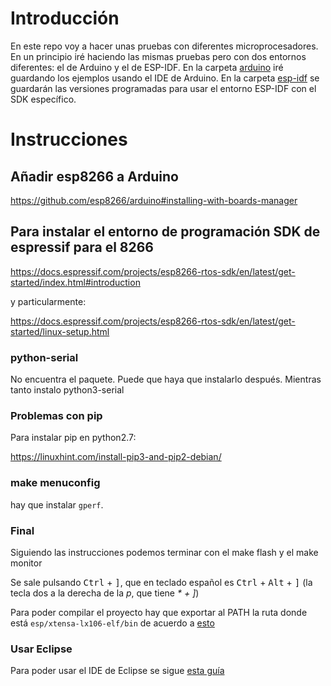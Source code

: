 # Introducción
En este repo voy a hacer unas pruebas con diferentes microprocesadores. En un principio iré haciendo las mismas pruebas pero con dos entornos diferentes: el de Arduino y el de ESP-IDF. En la carpeta [arduino](./arduino/) iré guardando los ejemplos usando el IDE de Arduino. En la carpeta [esp-idf](./esp-idf/) se guardarán las versiones programadas para usar el entorno ESP-IDF con el SDK específico.

# Instrucciones
## Añadir esp8266 a Arduino
https://github.com/esp8266/arduino#installing-with-boards-manager

## Para instalar el entorno de programación SDK de espressif para el 8266
https://docs.espressif.com/projects/esp8266-rtos-sdk/en/latest/get-started/index.html#introduction

y particularmente:

https://docs.espressif.com/projects/esp8266-rtos-sdk/en/latest/get-started/linux-setup.html

### python-serial
No encuentra el paquete. Puede que haya que instalarlo después. Mientras tanto instalo python3-serial

### Problemas con pip
Para instalar pip en python2.7:

https://linuxhint.com/install-pip3-and-pip2-debian/

### make menuconfig
hay que instalar `gperf`.

### Final
Siguiendo las instrucciones podemos terminar con el make flash y el make monitor

Se sale pulsando <kbd>Ctrl</kbd> + <kbd>]</kbd>, que en teclado español es <kbd>Ctrl</kbd> + <kbd>Alt</kbd> + <kbd>]</kbd> (la tecla dos a la derecha de la *p*, que tiene _* + ]_)

Para poder compilar el proyecto hay que exportar al PATH la ruta donde está `esp/xtensa-lx106-elf/bin` de acuerdo a [esto](https://docs.espressif.com/projects/esp8266-rtos-sdk/en/latest/get-started/linux-setup.html#toolchain-setup)


### Usar Eclipse
Para poder usar el IDE de Eclipse se sigue [esta guía](https://docs.espressif.com/projects/esp8266-rtos-sdk/en/latest/get-started/eclipse-setup.html)
